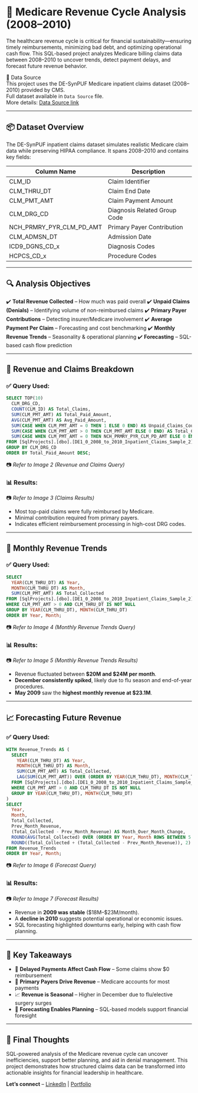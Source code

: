 # 🏥 Medicare Revenue Cycle Analysis (2008–2010)

The healthcare revenue cycle is critical for financial sustainability—ensuring timely reimbursements, minimizing bad debt, and optimizing operational cash flow. This SQL-based project analyzes Medicare billing claims data between 2008–2010 to uncover trends, detect payment delays, and forecast future revenue behavior. 

📂 Data Source  
This project uses the DE-SynPUF Medicare inpatient claims dataset (2008–2010) provided by CMS.  
Full dataset available in `Data Source` file.  
More details: [Data Source link](https://www.cms.gov/data-research/statistics-trends-and-reports/medicare-claims-synthetic-public-use-files/cms-2008-2010-data-entrepreneurs-synthetic-public-use-file-de-synpuf)

---

## 📦 Dataset Overview

The DE-SynPUF inpatient claims dataset simulates realistic Medicare claim data while preserving HIPAA compliance. It spans 2008–2010 and contains key fields:

| Column Name                   | Description                  |
| ----------------------------- | ---------------------------- |
| CLM\_ID                       | Claim Identifier             |
| CLM\_THRU\_DT                 | Claim End Date               |
| CLM\_PMT\_AMT                 | Claim Payment Amount         |
| CLM\_DRG\_CD                  | Diagnosis Related Group Code |
| NCH\_PRMRY\_PYR\_CLM\_PD\_AMT | Primary Payer Contribution   |
| CLM\_ADMSN\_DT                | Admission Date               |
| ICD9\_DGNS\_CD\_x             | Diagnosis Codes              |
| HCPCS\_CD\_x                  | Procedure Codes              |

---

## 🔍 Analysis Objectives

✔️ **Total Revenue Collected** – How much was paid overall
✔️ **Unpaid Claims (Denials)** – Identifying volume of non-reimbursed claims
✔️ **Primary Payer Contributions** – Detecting insurer/Medicare involvement
✔️ **Average Payment Per Claim** – Forecasting and cost benchmarking
✔️ **Monthly Revenue Trends** – Seasonality & operational planning
✔️ **Forecasting** – SQL-based cash flow prediction

---

## 🧪 Revenue and Claims Breakdown

### ✅ Query Used:

```sql
SELECT TOP(10)
  CLM_DRG_CD,
  COUNT(CLM_ID) AS Total_Claims,
  SUM(CLM_PMT_AMT) AS Total_Paid_Amount,
  AVG(CLM_PMT_AMT) AS Avg_Paid_Amount,
  SUM(CASE WHEN CLM_PMT_AMT = 0 THEN 1 ELSE 0 END) AS Unpaid_Claims_Count,
  SUM(CASE WHEN CLM_PMT_AMT > 0 THEN CLM_PMT_AMT ELSE 0 END) AS Total_Collected,
  SUM(CASE WHEN CLM_PMT_AMT = 0 THEN NCH_PRMRY_PYR_CLM_PD_AMT ELSE 0 END) AS Primary_Payer_Contributions
FROM [SqlProjects].[dbo].[DE1_0_2008_to_2010_Inpatient_Claims_Sample_2]
GROUP BY CLM_DRG_CD
ORDER BY Total_Paid_Amount DESC;
```

📷 *Refer to Image 2 (Revenue and Claims Query)*

### 📊 Results:

📷 *Refer to Image 3 (Claims Results)*

* Most top-paid claims were fully reimbursed by Medicare.
* Minimal contribution required from primary payers.
* Indicates efficient reimbursement processing in high-cost DRG codes.

---

## 📅 Monthly Revenue Trends

### ✅ Query Used:

```sql
SELECT
  YEAR(CLM_THRU_DT) AS Year,
  MONTH(CLM_THRU_DT) AS Month,
  SUM(CLM_PMT_AMT) AS Total_Collected
FROM [SqlProjects].[dbo].[DE1_0_2008_to_2010_Inpatient_Claims_Sample_2]
WHERE CLM_PMT_AMT > 0 AND CLM_THRU_DT IS NOT NULL
GROUP BY YEAR(CLM_THRU_DT), MONTH(CLM_THRU_DT)
ORDER BY Year, Month;
```

📷 *Refer to Image 4 (Monthly Revenue Trends Query)*

### 📊 Results:

📷 *Refer to Image 5 (Monthly Revenue Trends Results)*

* Revenue fluctuated between **\$20M and \$24M per month**.
* **December consistently spiked**, likely due to flu season and end-of-year procedures.
* **May 2009** saw the **highest monthly revenue at \$23.1M**.

---

## 📈 Forecasting Future Revenue

### ✅ Query Used:

```sql
WITH Revenue_Trends AS (
  SELECT
    YEAR(CLM_THRU_DT) AS Year,
    MONTH(CLM_THRU_DT) AS Month,
    SUM(CLM_PMT_AMT) AS Total_Collected,
    LAG(SUM(CLM_PMT_AMT)) OVER (ORDER BY YEAR(CLM_THRU_DT), MONTH(CLM_THRU_DT)) AS Prev_Month_Revenue
  FROM [SqlProjects].[dbo].[DE1_0_2008_to_2010_Inpatient_Claims_Sample_2]
  WHERE CLM_PMT_AMT > 0 AND CLM_THRU_DT IS NOT NULL
  GROUP BY YEAR(CLM_THRU_DT), MONTH(CLM_THRU_DT)
)
SELECT
  Year,
  Month,
  Total_Collected,
  Prev_Month_Revenue,
  (Total_Collected - Prev_Month_Revenue) AS Month_Over_Month_Change,
  ROUND(AVG(Total_Collected) OVER (ORDER BY Year, Month ROWS BETWEEN 5 PRECEDING AND CURRENT ROW), 2) AS Moving_Avg_6_Months,
  ROUND((Total_Collected + (Total_Collected - Prev_Month_Revenue)), 2) AS Next_Month_Forecast
FROM Revenue_Trends
ORDER BY Year, Month;
```

📷 *Refer to Image 6 (Forecast Query)*

### 📊 Results:

📷 *Refer to Image 7 (Forecast Results)*

* Revenue in **2009 was stable** (\$18M–\$23M/month).
* A **decline in 2010** suggests potential operational or economic issues.
* SQL forecasting highlighted downturns early, helping with cash flow planning.

---

## 🔑 Key Takeaways

* 💸 **Delayed Payments Affect Cash Flow** – Some claims show \$0 reimbursement
* 🏥 **Primary Payers Drive Revenue** – Medicare accounts for most payments
* 📈 **Revenue is Seasonal** – Higher in December due to flu/elective surgery surges
* 🔮 **Forecasting Enables Planning** – SQL-based models support financial foresight

---

## 📢 Final Thoughts

SQL-powered analysis of the Medicare revenue cycle can uncover inefficiencies, support better planning, and aid in denial management. This project demonstrates how structured claims data can be transformed into actionable insights for financial leadership in healthcare.

**Let’s connect** – [LinkedIn](https://linkedin.com) | [Portfolio](https://yourportfolio.com)

